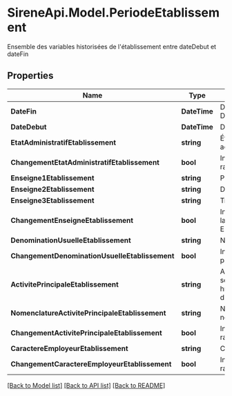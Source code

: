 # SireneApi.Model.PeriodeEtablissement
Ensemble des variables historisées de l'établissement entre dateDebut et dateFin

## Properties

Name | Type | Description | Notes
------------ | ------------- | ------------- | -------------
**DateFin** | **DateTime** | Date de fin de la période, null pour la dernière période, format AAAA-MM-DD | [optional] 
**DateDebut** | **DateTime** | Date de début de la période, format AAAA-MM-DD | [optional] 
**EtatAdministratifEtablissement** | **string** | État administratif de l&#39;établissement pendant la période (A&#x3D; établissement actif ; F&#x3D; établissement fermé) | [optional] 
**ChangementEtatAdministratifEtablissement** | **bool** | Indicatrice de changement de l&#39;état administratif de l&#39;établissement par rapport à la période précédente | [optional] 
**Enseigne1Etablissement** | **string** | Première ligne d&#39;enseigne | [optional] 
**Enseigne2Etablissement** | **string** | Deuxième ligne d&#39;enseigne | [optional] 
**Enseigne3Etablissement** | **string** | Troisième ligne d&#39;enseigne | [optional] 
**ChangementEnseigneEtablissement** | **bool** | Indicatrice de changement de l&#39;enseigne de l&#39;établissement par rapport à la période précédente (un seul indicateur pour les trois variables Enseigne1, Enseigne2 et Enseigne3) | [optional] 
**DenominationUsuelleEtablissement** | **string** | Nom sous lequel l’activité de l’établissement est connu du public  | [optional] 
**ChangementDenominationUsuelleEtablissement** | **bool** | Indicatrice de changement de la dénomination usuelle de l’établissement par rapport à la période précédente | [optional] 
**ActivitePrincipaleEtablissement** | **string** | Activité principale de l&#39;établissement pendant la période (l&#39;APE est codifiée selon la &lt;a href&#x3D;&#39;https://www.insee.fr/fr/information/2406147&#39;&gt;nomenclature d&#39;Activités Française (NAF)&lt;/a&gt; | [optional] 
**NomenclatureActivitePrincipaleEtablissement** | **string** | Nomenclature de l&#39;activité, permet de savoir à partir de quelle nomenclature est codifiée ActivitePrincipaleEtablissement | [optional] 
**ChangementActivitePrincipaleEtablissement** | **bool** | Indicatrice de changement de l&#39;activité principale de l&#39;établissement par rapport à la période précédente | [optional] 
**CaractereEmployeurEtablissement** | **string** | Caractère employeur de l&#39;établissement (O&#x3D;oui ; N&#x3D;non ; null&#x3D;sans objet) | [optional] 
**ChangementCaractereEmployeurEtablissement** | **bool** | Indicatrice de changement du caractère employeur de l&#39;établissement par rapport à la période précédente | [optional] 

[[Back to Model list]](../README.md#documentation-for-models) [[Back to API list]](../README.md#documentation-for-api-endpoints) [[Back to README]](../README.md)

